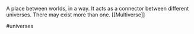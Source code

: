 A place between worlds, in a way. It acts as a connector between different universes. There may exist more than one. [[Multiverse]]

#universes 